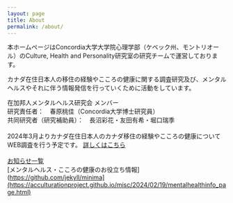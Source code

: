 ```yaml
---
layout: page
title: About
permalink: /about/
---
```


本ホームページはConcordia大学大学院心理学部（ケベック州、モントリオール）のCulture, Health and Personality研究室の研究チームで運営しております。

カナダ在住日本人の移住の経験やこころの健康に関する調査研究及び、メンタルヘルスやそれに伴う情報発信を行っていくために活動をしています。

在加邦人メンタルヘルス研究会 メンバー<br>
研究責任者：　春原桃佳（Concordia大学博士研究員）<br>
共同研究者（研究補助員）：　長沼彩花・友田有希・堀口瑞季<br>
<br>
2024年3月よりカナダ在住日本人のカナダ移住の経験やこころの健康についてWEB調査を行う予定です。
 [詳しくはこちら](https://acculturationproject.github.io/misc/2024/02/19/websurvey_page.html)<br>
<br>
[お知らせ一覧](https://acculturationproject.github.io/)<br>
[メンタルヘルス・こころの健康のお役立ち情報](https://github.com/jekyll/minima](https://acculturationproject.github.io/misc/2024/02/19/mentalhealthinfo_page.html)<br>


[jekyll-organization]: https://github.com/jekyll
